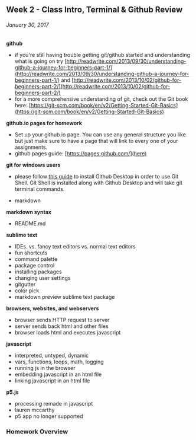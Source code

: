 ## Week 2 - Class Intro, Terminal & Github Review

###### January 30, 2017

**github**
- if you're still having trouble getting git/github started and understanding what is going on try [http://readwrite.com/2013/09/30/understanding-github-a-journey-for-beginners-part-1/](http://readwrite.com/2013/09/30/understanding-github-a-journey-for-beginners-part-1/) and [http://readwrite.com/2013/10/02/github-for-beginners-part-2/](http://readwrite.com/2013/10/02/github-for-beginners-part-2/)
- for a more comprehensive understanding of git, check out the Git book here: [https://git-scm.com/book/en/v2/Getting-Started-Git-Basics](https://git-scm.com/book/en/v2/Getting-Started-Git-Basics)

**github.io pages for homework**
- Set up your github.io page. You can use any general structure you like but just make sure to have a page that will link to every one of your assignments.
- github pages guide: [https://pages.github.com/](here)

**git for windows users**
- please follow [this guide](https://help.github.com/articles/set-up-git/#platform-windows) to install Github Desktop in order to use Git Shell. Git Shell is installed along with Github Desktop and will take git terminal commands.

- markdown

**markdown syntax**
- README.md

**sublime text**
- IDEs. vs. fancy text editors vs. normal text editors
- fun shortcuts
- command palette
- package control
- installing packages
- changing user settings
- gitgutter
- color pick
- markdown preview sublime text package

**browsers, websites, and webservers**
- browser sends HTTP request to server
- server sends back html and other files
- browser loads html and executes javascript

**javascript**
- interpreted, untyped, dynamic
- vars, functions, loops, math, logging
- running js in the browser
- embedding javascript in an html file
- linking javascript in an html file

**p5.js**
- processing remade in javascript
- lauren mccarthy
- p5 app no longer supported


### Homework Overview
